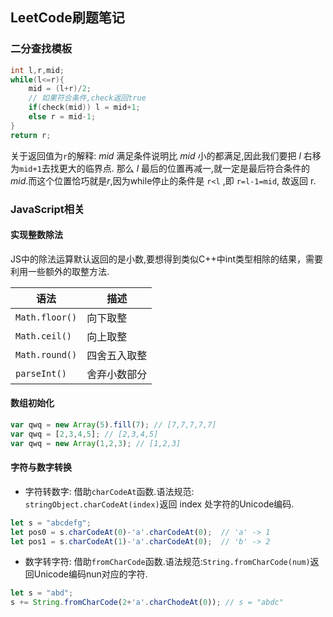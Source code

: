 ## LeetCode刷题笔记

### 二分查找模板

```cpp
int l,r,mid;
while(l<=r){
    mid = (l+r)/2;
    // 如果符合条件,check返回true
    if(check(mid)) l = mid+1;
    else r = mid-1;
}
return r;
```

关于返回值为`r`的解释: $mid$ 满足条件说明比 $mid$ 小的都满足,因此我们要把 $l$ 右移为`mid+1`去找更大的临界点. 那么 $l$ 最后的位置再减一,就一定是最后符合条件的 $mid$.而这个位置恰巧就是$r$,因为while停止的条件是 `r<l` ,即 `r=l-1=mid`, 故返回 r.

### JavaScript相关

#### 实现整数除法

JS中的除法运算默认返回的是小数,要想得到类似C++中int类型相除的结果，需要利用一些额外的取整方法.

| 语法           | 描述         |
| -------------- | ------------ |
| `Math.floor()` | 向下取整     |
| `Math.ceil()`  | 向上取整     |
| `Math.round()` | 四舍五入取整 |
| `parseInt()`   | 舍弃小数部分 |

#### 数组初始化

```js
var qwq = new Array(5).fill(7); // [7,7,7,7,7]
var qwq = [2,3,4,5]; // [2,3,4,5]
var qwq = new Array(1,2,3); // [1,2,3]
```

#### 字符与数字转换

+ 字符转数字: 借助`charCodeAt`函数.语法规范: `stringObject.charCodeAt(index)`返回 index 处字符的Unicode编码.

```js
let s = "abcdefg";
let pos0 = s.charCodeAt(0)-'a'.charCodeAt(0);  // 'a' -> 1
let pos1 = s.charCodeAt(1)-'a'.charCodeAt(0);  // 'b' -> 2
```

+ 数字转字符: 借助`fromCharCode`函数.语法规范:`String.fromCharCode(num)`返回Unicode编码nun对应的字符.

```js
let s = "abd";
s += String.fromCharCode(2+'a'.charChodeAt(0)); // s = "abdc"
```

